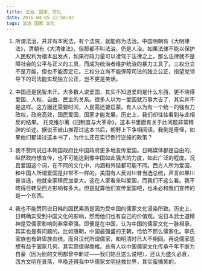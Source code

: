 ```yaml
---
title: 法治、国家、文化
date: 2016-04-05 22:58:02
tags: 法治 国家 文化
---
```


1. 所谓法治，并非有本宪法，有个法院，就能称为法治。中国明朝有《大明律法》，清朝有《大清律法》，但那都不叫法治，仍是人治。如果法律不能以保护人民权利为根本出发点，如果行政力量可以凌驾于法律之上，那么法律就不是障社会的公平与正义的工具，而成为统治者维护统治的暴力工具了。三权分立不是万能，但也不能否定它。三权分立尚不能保障司法的独立公正，指望党领导下的司法能实现独立公正，岂不更是笑话。

2. 中国还是民智未开。大多数人说爱国，其实不知道爱的是什么东西，更不晓得爱国、人权、自由、民主的关系。很多人以为一爱国就万事大吉了，其实并不是这样。这方面还需要时间，人民需还要启蒙。有人以为有一个统一的强有力政权，政府高效，国民爱国，国家才能发展，历史上，我们却往往看到与此相反的结果。 托克维尔著《旧制度与大革命》，这本书里面有关于此问题非常精辟的论述。据说王岐山推荐过这本书后，朝野上下争相阅读。我倒是奇怪，如果他们都读过这本书了，为什么还在实行倒行逆施的政策？

3. 我不赞同说日本韩国政府比中国政府更多地宣传爱国。日韩媒体都是自由的，纵然政府想宣传，也不可能达到像中国如此强大的力度，如此广泛的程度。况且爱国这个词，在不同的文化中，内涵和外延都可能不同。西方人所为爱国，和中国人所谓爱国是非常不一样的。美国有人反对川普当选总统，声言如果川普当选，他就全家移民加拿大。这在人家看来叫爱国，而我们不这么看。我不晓得日韩受西方影响有多大。但是就算他们宣传爱国吧，也未必和我们宣传的是一个东西。

4. 我也不能赞同说日韩的国民素质是因为受中国的儒家文化浸染所致。历史上，日韩确实受到中国文化的影响，然而他们也有自己的价值观。说日本武士道精神是受儒家影响则非常牵强。即便是在中国，认为中国的儒家文化一脉相承，其实也是有问题的。比如唐朝，中国最强盛的王朝，恰恰不那么儒家化。李氏家族也有鲜卑族血统。而且汉代所谓儒家，和明清时已大不相同。再说儒家思想有益于国家几何，其实颇值得商榷。总有人以中国儒家文化传承千年不断为自豪（因为别的文明都曾中断过——我们姑且这么说吧），还认为盛久必衰，西方文明在衰落，早晚还得我中华儒家文明拯救世界，其实蛮搞笑的。
